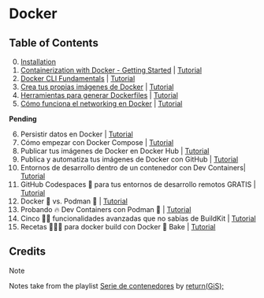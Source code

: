 # Docker

## Table of Contents

0. [Installation](./installation.md)
1. [Containerization with Docker - Getting Started](./lesson-01.md) | [Tutorial](https://youtu.be/SpMdQRGGwRE?si=pqWyWA0gE1WPRorW)
2. [Docker CLI Fundamentals](./lesson-02.md) | [Tutorial](https://youtu.be/VFPTcHgQ9x0?si=4IDefCcQmx_Goqot)
3. [Crea tus propias imágenes de Docker](./lesson-03.md) | [Tutorial](https://youtu.be/nggu0pcLsxM?si=VCVhV8mJmP9QojRa)
4. [Herramientas para generar Dockerfiles](./lesson-04.md) | [Tutorial](https://youtu.be/hZQA51uoHAU?si=idTSQtGVALieTT-T)
5. [Cómo funciona el networking en Docker](./lesson-05.md) | [Tutorial](https://youtu.be/n5Zw00mYRH4?si=XM1c6XOX5_If5lOi)

**Pending**

6. Persistir datos en Docker | [Tutorial](https://youtu.be/-PVExF6XRik?si=gZ2SkEQcQsGC49Oe)
7. Cómo empezar con Docker Compose | [Tutorial](https://youtu.be/oP2yBGG2yE4?si=W5EB3fs0JF1nboaa)
8. Publicar tus imágenes de Docker en Docker Hub | [Tutorial](https://youtu.be/HWSfk1MJilg?si=41_AtMNGstDl-L4M)
9. Publica y automatiza tus imágenes de Docker con GitHub | [Tutorial](https://youtu.be/xk2mSyuc0ko?si=Z80pNh4m-urql4pI)
10. Entornos de desarrollo dentro de un contenedor con Dev Containers| [Tutorial](https://youtu.be/DkKs29etRis?si=iMS2RdnacxXWOWQ8)
11. GitHub Codespaces 🚀 para tus entornos de desarrollo remotos GRATIS | [Tutorial](https://youtu.be/cO-oFpePy3c?si=XLf_K0yzItlfLL65)
12. Docker 🐳 vs. Podman 🦭 | [Tutorial](https://youtu.be/Mc_kAf0UkmY?si=lS-kmagRMD8JCI_V)
13. Probando 🔥 Dev Containers con Podman 🦭 | [Tutorial](https://youtu.be/Wd2Y97QgbWI?si=FY-DZsx-eOu0f4IC)
14. Cinco 🖐🏻 funcionalidades avanzadas que no sabías de BuildKit | [Tutorial](https://youtu.be/8QfiZOgHQ50?si=QlMPsC6AVnaA7V2H)
15. Recetas 👩🏼‍🍳 para docker build con Docker 🐳 Bake | [Tutorial](https://youtu.be/_lzDrXJssw8?si=Ocgl9t8CDcYbjJPR)

## Credits

> [!NOTE]
> Notes take from the playlist [Serie de contenedores](https://youtube.com/playlist?list=PLO9JpmNAsqM6PxlmKj6kfX-a8WwZJnwD9&si=e4T2JZSAnf6Fb4Uu) by [return(GiS);](https://www.youtube.com/@returngis)

